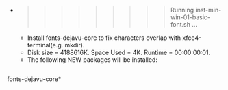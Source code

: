 * >>>>>>>>> Running inst-min-win-01-basic-font.sh ...
  * Install fonts-dejavu-core to fix characters overlap with xfce4-terminal(e.g. mkdir).
  * Disk size = 4188616K. Space Used = 4K. Runtime = 00:00:00:01.
  * The following NEW packages will be installed:
  ```bash
fonts-dejavu-core*
  ```
